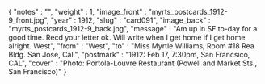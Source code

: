 {
  "notes" : "",
  "weight" : 1,
  "image_front" : "myrts_postcards_1912-9_front.jpg",
  "year" : 1912,
  "slug" : "card091",
  "image_back" : "myrts_postcards_1912-9_back.jpg",
  "message" : "Am up in SF to-day for a good time. Recd your letter ok. Will write when I get home if I get home alright. West",
  "from" : "West",
  "to" : "Miss Myrtle Williams, Room #18 Rea Bldg. San Jose, Cal.",
  "postmark" : "1912: Feb 17, 7:30pm, San Francsico, CAL",
  "cover" : "Photo: Portola-Louvre Restaurant (Powell and Market Sts., San Francisco)"
}
